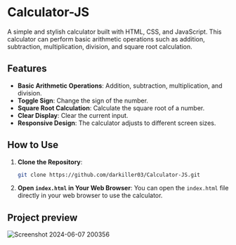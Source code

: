 # Calculator-JS
A simple and stylish calculator built with HTML, CSS, and JavaScript. This calculator can perform basic arithmetic operations such as addition, subtraction, multiplication, division, and square root calculation.

## Features

- **Basic Arithmetic Operations**: Addition, subtraction, multiplication, and division.
- **Toggle Sign**: Change the sign of the number.
- **Square Root Calculation**: Calculate the square root of a number.
- **Clear Display**: Clear the current input.
- **Responsive Design**: The calculator adjusts to different screen sizes.

## How to Use

1. **Clone the Repository**:
    ```sh
    git clone https://github.com/darkiller03/Calculator-JS.git
    ```
2. **Open `index.html` in Your Web Browser**:
    You can open the `index.html` file directly in your web browser to use the calculator.

## Project preview

![Screenshot 2024-06-07 200356](https://github.com/darkiller03/Calculator-JS/assets/167088208/1f43f753-58f2-404a-812c-723ee1cae1ba)


